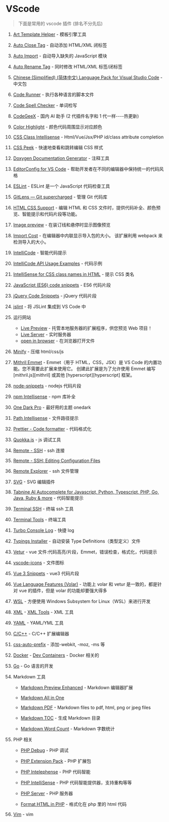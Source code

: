 # VScode

> 下面是常用的 vscode 插件 (排名不分先后)

1. [Art Template Helper](https://marketplace.visualstudio.com/items?itemName=ZihanLi.at-helper) - 模板引擎工具

2. [Auto Close Tag](https://marketplace.visualstudio.com/items?itemName=formulahendry.auto-close-tag) - 自动添加 HTML/XML 闭标签

3. [Auto Import](https://marketplace.visualstudio.com/items?itemName=steoates.autoimport) - 自动导入缺失的 JavaScript 模块

4. [Auto Rename Tag](https://marketplace.visualstudio.com/items?itemName=formulahendry.auto-rename-tag) - 同时修改 HTML/XML 标签/闭标签

5. [Chinese (Simplified) (简体中文) Language Pack for Visual Studio Code](https://marketplace.visualstudio.com/items?itemName=MS-CEINTL.vscode-language-pack-zh-hans) - 中文包

6. [Code Runner](https://marketplace.visualstudio.com/items?itemName=formulahendry.code-runner) - 执行各种语言的脚本文件

7. [Code Spell Checker](https://marketplace.visualstudio.com/items?itemName=streetsidesoftware.code-spell-checker) - 单词检写

8. [CodeGeeX](https://marketplace.visualstudio.com/items?itemName=aminer.codegeex) - 国内 AI 助手 (2 代插件名字和 1 代一样----热更新)

9. [Color Highlight](https://marketplace.visualstudio.com/items?itemName=naumovs.color-highlight) - 颜色代码周围显示对应颜色

10. [CSS Class Intellisense](https://marketplace.visualstudio.com/items?itemName=Tarrow.css-class-intellisense) - Html/Vue/Jsx/PHP id/class attribute completion

11. [CSS Peek](https://marketplace.visualstudio.com/items?itemName=pranaygp.vscode-css-peek) - 快速地查看和跳转编辑 CSS 样式

12. [Doxygen Documentation Generator](https://marketplace.visualstudio.com/items?itemName=cschlosser.doxdocgen) - 注释工具

13. [EditorConfig for VS Code](https://marketplace.visualstudio.com/items?itemName=EditorConfig.EditorConfig) - 帮助开发者在不同的编辑器中保持统一的代码风格

14. [ESLint](https://marketplace.visualstudio.com/items?itemName=dbaeumer.vscode-eslint) - ESLint 是一个 JavaScript 代码检查工具

15. [GitLens — Git supercharged](https://marketplace.visualstudio.com/items?itemName=eamodio.gitlens) - 管理 Git 代码库

16. [HTML CSS Support](https://marketplace.visualstudio.com/items?itemName=ecmel.vscode-html-css) - 编辑 HTML 和 CSS 文件时，提供代码补全、颜色预览、智能提示和代码片段等功能。

17. [Image preview](https://marketplace.visualstudio.com/items?itemName=kisstkondoros.vscode-gutter-preview) - 在装订线和悬停时显示图像预览

18. [Import Cost](https://marketplace.visualstudio.com/items?itemName=wix.vscode-import-cost) - 在编辑器中内联显示导入包的大小。 该扩展利用 webpack 来检测导入的大小。

19. [IntelliCode](https://marketplace.visualstudio.com/items?itemName=VisualStudioExptTeam.vscodeintellicode) - 智能代码提示

20. [IntelliCode API Usage Examples](https://marketplace.visualstudio.com/items?itemName=VisualStudioExptTeam.intellicode-api-usage-examples) - 代码示例

21. [IntelliSense for CSS class names in HTML](https://marketplace.visualstudio.com/items?itemName=Zignd.html-css-class-completion) - 提示 CSS 类名

22. [JavaScript (ES6) code snippets](https://marketplace.visualstudio.com/items?itemName=xabikos.JavaScriptSnippets) - ES6 代码片段

23. [jQuery Code Snippets](https://marketplace.visualstudio.com/items?itemName=donjayamanne.jquerysnippets) - jQuery 代码片段

24. [jslint](https://marketplace.visualstudio.com/items?itemName=ajhyndman.jslint) - 将 JSLint 集成到 VS Code 中

25. 运行网站

    - [Live Preview](https://marketplace.visualstudio.com/items?itemName=ms-vscode.live-server) - 托管本地服务器的扩展程序，供您预览 Web 项目！
    - [Live Server](https://marketplace.visualstudio.com/items?itemName=ritwickdey.LiveServer) - 实时服务器
    - [open in browser](https://marketplace.visualstudio.com/items?itemName=techer.open-in-browser) - 在浏览器打开文件

26. [Minify](https://marketplace.visualstudio.com/items?itemName=HookyQR.minify) - 压缩 html/css/js

27. [Mithril Emmet](https://marketplace.visualstudio.com/items?itemName=FallenMax.mithril-emmet) - Emmet（用于 HTML，CSS，JSX）是 VS Code 的内置功能。您不需要此扩展来使用它。 创建此扩展是为了允许使用 Emmet 编写 [mithril.js][mithril] 或其他 [hyperscript][hyperscript] 框架。

28. [node-snippets](https://marketplace.visualstudio.com/items?itemName=FallenMax.mithril-emmet) - nodejs 代码片段

29. [npm Intellisense](https://marketplace.visualstudio.com/items?itemName=christian-kohler.npm-intellisense) - npm 库补全

30. [One Dark Pro](https://marketplace.visualstudio.com/items?itemName=zhuangtongfa.Material-theme) - 最好用的主题 onedark

31. [Path Intellisense](https://marketplace.visualstudio.com/items?itemName=christian-kohler.path-intellisense) - 文件路径提示

32. [Prettier - Code formatter](https://marketplace.visualstudio.com/items?itemName=esbenp.prettier-vscode) - 代码格式化

33. [Quokka.js](https://marketplace.visualstudio.com/items?itemName=WallabyJs.quokka-vscode) - js 调试工具

34. [Remote - SSH](https://marketplace.visualstudio.com/items?itemName=ms-vscode-remote.remote-ssh) - ssh 连接

35. [Remote - SSH: Editing Configuration Files](https://marketplace.visualstudio.com/items?itemName=ms-vscode-remote.remote-ssh-edit)

36. [Remote Explorer](https://marketplace.visualstudio.com/items?itemName=ms-vscode.remote-explorer) - ssh 文件管理

37. [SVG](https://marketplace.visualstudio.com/items?itemName=jock.svg) - SVG 编辑插件

38. [Tabnine AI Autocomplete for Javascript, Python, Typescript, PHP, Go, Java, Ruby & more](https://marketplace.visualstudio.com/items?itemName=TabNine.tabnine-vscode) - 代码智能提示

39. [Terminal SSH](https://marketplace.visualstudio.com/items?itemName=sailhenz.terminal-ssh) - 终端 ssh 工具

40. [Terminal Tools](https://marketplace.visualstudio.com/items?itemName=lglong519.terminal-tools) - 终端工具

41. [Turbo Console Log](https://marketplace.visualstudio.com/items?itemName=ChakrounAnas.turbo-console-log) - 快捷 log

42. [Typings Installer](https://marketplace.visualstudio.com/items?itemName=benjaminromano.typings-installer) - 自动安装 Type Definitions（类型定义）文件

43. [Vetur](https://marketplace.visualstudio.com/items?itemName=octref.vetur) - vue 文件:代码高亮/片段，Emmet，错误检查，格式化，代码提示

44. [vscode-icons](https://marketplace.visualstudio.com/items?itemName=vscode-icons-team.vscode-icons) - 文件图标

45. [Vue 3 Snippets](https://marketplace.visualstudio.com/items?itemName=hollowtree.vue-snippets) - vue3 代码片段

46. [Vue Language Features (Volar)](https://marketplace.visualstudio.com/items?itemName=Vue.volar) - 功能上 volar 和 vetur 是一致的，都是针对 vue 的插件，但是 volar 的功能却要强大得多

47. [WSL](https://marketplace.visualstudio.com/items?itemName=ms-vscode-remote.remote-wsl) - 方便使用 Windows Subsystem for Linux（WSL）来进行开发

48. [XML](https://marketplace.visualstudio.com/items?itemName=redhat.vscode-xml) - [XML Tools](https://marketplace.visualstudio.com/items?itemName=DotJoshJohnson.xml) - XML 工具

49. [YAML](https://marketplace.visualstudio.com/items?itemName=redhat.vscode-yaml) - YAML/YML 工具

50. [C/C++](https://marketplace.visualstudio.com/items?itemName=ms-vscode.cpptools) - C/C++ 扩展编辑器

51. [css-auto-prefix](https://marketplace.visualstudio.com/items?itemName=sporiley.css-auto-prefix) - 添加-webkit, -moz, -ms 等

52. [Docker](https://marketplace.visualstudio.com/items?itemName=ms-azuretools.vscode-docker) - [Dev Containers](https://marketplace.visualstudio.com/items?itemName=ms-vscode-remote.remote-containers) - Docker 相关的

53. [Go](https://marketplace.visualstudio.com/items?itemName=golang.Go) - Go 语言的开发

54. Markdown 工具

    - [Markdown Preview Enhanced](https://marketplace.visualstudio.com/items?itemName=shd101wyy.markdown-preview-enhanced) - Markdown 编辑器扩展

    - [Markdown All in One](https://marketplace.visualstudio.com/items?itemName=yzhang.markdown-all-in-one)

    - [Markdown PDF](https://marketplace.visualstudio.com/items?itemName=yzane.markdown-pdf) - Markdown files to pdf, html, png or jpeg files

    - [Markdown TOC](https://marketplace.visualstudio.com/items?itemName=joffreykern.markdown-toc) - 生成 Markdown 目录

    - [Markdown Word Count](https://marketplace.visualstudio.com/items?itemName=CurlyBrackets.markdown-word-count) - Markdown 字数统计

55. PHP 相关

    - [PHP Debug](https://marketplace.visualstudio.com/items?itemName=xdebug.php-debug) - PHP 调试

    - [PHP Extension Pack](https://marketplace.visualstudio.com/items?itemName=xdebug.php-pack) - PHP 扩展包

    - [PHP Intelephense](https://marketplace.visualstudio.com/items?itemName=bmewburn.vscode-intelephense-client) - PHP 代码智能

    - [PHP IntelliSense](https://marketplace.visualstudio.com/items?itemName=zobo.php-intellisense) - PHP 代码智能提供器，支持重构等等

    - [PHP Server](https://marketplace.visualstudio.com/items?itemName=brapifra.phpserver) - PHP 服务器

    - [Format HTML in PHP](https://marketplace.visualstudio.com/items?itemName=rifi2k.format-html-in-php) - 格式化在 php 里的 html 代码

56. [Vim](https://marketplace.visualstudio.com/items?itemName=vscodevim.vim) - vim
